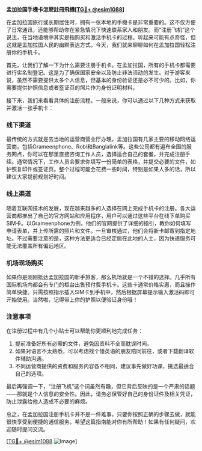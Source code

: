 **孟加拉国手機卡怎麽註冊飛機[[TG💪+ @esim1088](https://t.me/s/esim1088)]**

在孟加拉国旅行或长期居住时，拥有一张本地的手機卡是非常重要的。这不仅方便了日常通讯，还能够帮助你在紧急情况下快速联系家人和朋友。而“注册飞机”这个说法，在当地语境中其实是指购买和激活手机卡的过程。听起来可能有点奇怪，但这就是孟加拉国人民的幽默表达方式。今天，我们就来聊聊如何在孟加拉国轻松注册你的手机卡。

首先，让我们了解一下为什么需要注册手机卡。在孟加拉国，所有的手机卡都需要进行实名制登记。这是为了确保国家安全以及防止非法活动的发生。对于游客来说，虽然不需要提供太多个人信息，但基本的身份验证还是必不可少的。比如，你需要提供护照信息或者签证页的照片作为身份证明材料。

接下来，我们来看看具体的注册流程。一般来说，你可以通过以下几种方式来获取并激活一张手机卡：

### **线下渠道**
最传统的方式就是去当地的运营商营业厅办理。孟加拉国有几家主要的移动网络运营商，包括Grameenphone、Robi和Banglalink等。这些公司都有遍布全国的服务网点，你可以在那里直接咨询工作人员，选择适合自己的套餐，并完成注册手续。通常情况下，工作人员会要求你填写一份简单的表格，并提交必要的文件，如护照复印件或签证页。整个过程可能会花费一些时间，特别是如果人多的话，所以建议大家提前规划好时间。

### **线上渠道**
随着互联网技术的发展，现在越来越多的人选择在网上完成手机卡的注册。各大运营商都推出了自己的官方网站和应用程序，用户可以通过这些平台在线下单购买SIM卡。以Grameenphone为例，他们的官网提供了详细的指引，教你如何填写申请表单，并上传所需的照片和文件。一旦审核通过，他们会将新卡邮寄到指定地址。不过需要注意的是，这种方法更适合已经定居在此地的人士，因为快递服务可能无法覆盖所有偏远地区。

### **机场现场购买**
如果你是刚刚抵达孟加拉国的新手旅客，那么机场就是一个不错的选择。几乎所有国际机场内都会有专门的柜台出售预付费手机卡。这些卡通常价格实惠，而且操作简单快捷。只需按照指示插入SIM卡到手机中，然后根据屏幕提示输入激活码即可开始使用。当然啦，记得带上你的护照以便验证身份哦！

### **注意事项**
在注册过程中有几个小贴士可以帮助你更顺利地完成任务：
1. 提前准备好所有必需的文件，避免因资料不全而耽误时间。
2. 如果对语言不太熟悉，可以考虑找个懂英语的朋友陪同前往，或者下载翻译软件辅助沟通。
3. 不同运营商提供的资费和服务内容各不相同，建议事先做好功课，挑选最适合自己的选项。

最后再强调一下，“注册飞机”这个词虽然有趣，但它背后反映的是一个严肃的话题——那就是个人信息的安全性。因此，请务必保管好自己的身份证件及相关凭证，防止泄露给他人造成不必要的麻烦。

总之，在孟加拉国注册手机卡并不是一件难事，只要你按照正确的步骤去做，就能很快享受到便捷的通信服务。希望这篇指南能对你有所帮助！如果有任何疑问，欢迎随时提问交流。

[[TG💪+ @esim1088](https://t.me/s/esim1088) ![Image](https://i.postimg.cc/4NQfJmqS/Snipaste-2025-05-13-00-14-12.png)]